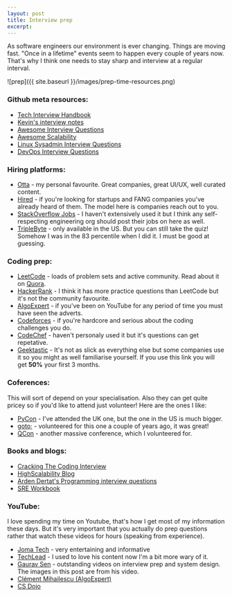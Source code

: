 ```yaml
---
layout: post
title: Interview prep
excerpt: 
---
```


As software engineers our environment is ever changing. Things are moving fast. "Once in a lifetime" events seem to happen every couple of years now. That's why I think one needs to stay sharp and interview at a regular interval.

![prep]({{ site.baseurl }}/images/prep-time-resources.png)

### Github meta resources:

- [Tech Interview Handbook](https://yangshun.github.io/tech-interview-handbook/cheatsheet/)
- [Kevin's interview notes](https://github.com/kdn251/Interviews)
- [Awesome Interview Questions](https://github.com/MaximAbramchuck/awesome-interview-questions)
- [Awesome Scalability](https://github.com/binhnguyennus/awesome-scalability)
- [Linux Sysadmin Interview Questions](https://github.com/chassing/linux-sysadmin-interview-questions)
- [DevOps Interview Questions](https://github.com/DNXLabs/DevOps-Interview-Questions)

### Hiring platforms:
- [Otta](https://app.otta.com/sign-up?referral=YnN4YnFP) - my personal favourite. Great companies, great UI/UX, well curated content.
- [Hired](https://hired.com/x/1fl7e) - if you're looking for startups and FANG companies you've already heard of them. The model here is companies reach out to you.
- [StackOverflow Jobs](https://stackoverflow.com/jobs/) - I haven't extensively used it but I think any self-respecting engineering org should post their jobs on here as well.
- [TripleByte](https://triplebyte.com/) - only available in the US. But you can still take the quiz! Somehow I was in the 83 percentile when I did it. I must be good at guessing.

### Coding prep:
- [LeetCode](http://leetcode.com/) - loads of problem sets and active community. Read about it on [Quora](https://www.quora.com/Which-one-is-better-HackerRank-or-LeetCode).
- [HackerRank](https://www.hackerrank.com/) - I think it has more practice questions than LeetCode but it's not the community favourite.
- [AlgoExpert](https://www.algoexpert.io/) - if you've been on YouTube for any period of time you must have seen the adverts.
- [Codeforces](https://codeforces.com/) - if you're hardcore and serious about the coding challenges you do.
- [CodeChef](https://www.codechef.com/) - haven't personaly used it but it's questions can get repetative.
- [Geektastic](https://app.geektastic.com/register?utm_source=devref&utm_campaign=kD_tRUQ5AOWT1p6voKKRJA&utm_medium=site#hirer) - It's not as slick as everything else but some companies use it so you might as well familiarise yourself. If you use this link you will get **50%** your first 3 months.

### Coferences:

This will sort of depend on your specialisation. Also they can get quite pricey so if you'd like to attend just volunteer! Here are the ones I like:
- [PyCon](https://pycon.org/) - I've attended the UK one, but the one in the US is much bigger.
- [goto;](https://blog.gotocon.com/) - volunteered for this one a couple of years ago, it was great!
- [QCon](https://qconlondon.com/) - another massive conference, which I volunteered for.

### Books and blogs:
- [Cracking The Coding Interview](https://amzn.to/2Vh2v4M)
- [HighScalability Blog](http://highscalability.com/)
- [Arden Dertat's Programming interview questions](http://www.ardendertat.com/2012/01/09/programming-interview-questions/)
- [SRE Workbook](https://landing.google.com/sre/workbook/chapters/canarying-releases/)

### YouTube:

I love spending my time on Youtube, that's how I get most of my information these days. But it's very important that you actually do prep questions rather that watch these videos for hours (speaking from experience).
- [Joma Tech](https://www.youtube.com/channel/UCV0qA-eDDICsRR9rPcnG7tw) - very entertaining and informative
- [TechLead](https://www.youtube.com/channel/UC4xKdmAXFh4ACyhpiQ_3qBw) - I used to love his content now I'm a bit more wary of it.
- [Gaurav Sen](https://www.youtube.com/channel/UCRPMAqdtSgd0Ipeef7iFsKw) - outstanding videos on interview prep and system design. The images in this post are from his video.
- [Clément Mihailescu (AlgoExpert)](https://www.youtube.com/channel/UCaO6VoaYJv4kS-TQO_M-N_g)
- [CS Dojo](https://www.youtube.com/channel/UCxX9wt5FWQUAAz4UrysqK9A)

